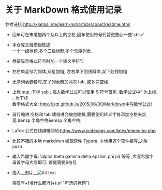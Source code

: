 # 关于 MarkDown 格式使用记录

参考链接:http://xianbai.me/learn-md/article/about/readme.html

- 回车可在末尾加两个及以上的空格,回车使用符号代替更放心一些'\<br>'

- 本仓库文档模板陈述<br>
  一个一级标题,多个二级标题,多个无序列表.<br>

- 想要显示格式符号时加一个转义字符'\\'<br>

- 左右单星号为斜体,双星加粗; 左右单下划线斜体,双下划线加粗

- 无序列表嵌套时,在子列表前加两次 tab, 或多次空格

- 上标 sup ;下标 sub ; 插入数学公式可以使用 $ 符号首尾. 数学公式中^ 为上标, _ 为下标  <br>
  数学格式大全: http://jzqt.github.io/2015/06/30/Markdown中写数学公式/

- 首行缩进:空格和 tab 建缩进会被忽略掉,需要使用转义字符添加空格来实现.&ensp 半角空格&emsp 全角空格.

- LaTex 公式在线编辑网站:https://www.codecogs.com/latex/eqneditor.php 

- 比较不错的本地 markdown 编辑软件 Typora, 本地用这个软件编写,之后 push

- 输入希腊字母: \\alpha (beta gamma delta epsilon phi pi) 等等 ,大写希腊字母首字母大写即可. 首尾需要$符号

- 插入__图片__![Alt text](/path/to/img.jpg "Optional title")

  感叹号+[填什么都行]+(url "可选的标题")

